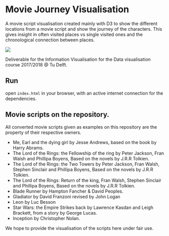 # Movie Journey Visualisation

A movie script visualisation created mainly with D3 to show the different locations from a movie script and show the journey of the characters.
This gives insight in often visited places vs single visited ones and the chronological connection between places.

![](moviejourney.gif)

Deliverable for the Information Visualisation for the Data visualisation course 2017/2018 @ Tu Delft.

## Run

open `index.html` in your browser, with an active internet connection for the dependencies.

## Movie scripts on the repository.

All converted movie scripts given as examples on this repository are the property of their respective owners.

- Me, Earl and the dying girl by Jesse Andrews, based on the book by Harry Abrams.
- The Lord of the Rings: the Fellowship of the ring by Peter Jackson, Fran Walsh and Phillipa Boyens, Based on the novels by J.R.R Tolkien.
- The Lord of the Rings: the Two Towers by Peter Jackson, Fran Walsh, Stephen Sinclair and Phillipa Boyens, Based on the novels by J.R.R Tolkien.
- The Lord of the Rings: Return of the king, Fran Walsh, Stephen Sinclair and Phillipa Boyens, Based on the novels by J.R.R Tolkien.
- Blade Runner by Hampton Fancher & David Peoples.
- Gladiator by David Franzoni revised by John Logan
- Leon by Luc Besson
- Star Wars: the Empire Strikes back by Lawrence Kasdan and Leigh Brackett, from a story by George Lucas.
- Inception by Christopher Nolan.

We hope to provide the visualisation of the scripts here under fair use.
